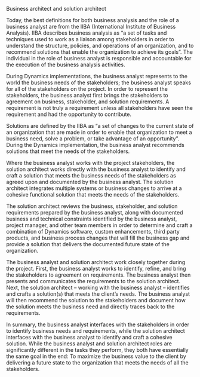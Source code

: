 Business architect and solution architect

Today, the best definitions for both business analysis and the role of a business analyst are from the IIBA (International Institute of Business Analysis).  IIBA describes business analysis as “a set of tasks and techniques used to work as a liaison among stakeholders in order to understand the structure, policies, and operations of an organization, and to recommend solutions that enable the organization to achieve its goals”.  The individual in the role of business analyst is responsible and accountable for the execution of the business analysis activities.

During Dynamics implementations, the business analyst represents to the world the business needs of the stakeholders; the business analyst speaks for all of the stakeholders on the project.   In order to represent the stakeholders, the business analyst first brings the stakeholders to agreement on business, stakeholder, and solution requirements. A requirement is not truly a requirement unless all stakeholders have seen the requirement and had the opportunity to contribute.

Solutions are defined by the IIBA as “a set of changes to the current state of an organization that are made in order to enable that organization to meet a business need, solve a problem, or take advantage of an opportunity”. During the Dynamics implementation, the business analyst recommends solutions that meet the needs of the stakeholders.

Where the business analyst works with the project stakeholders, the solution architect works directly with the business analyst to identify and craft a solution that meets the business needs of the stakeholders as agreed upon and documented by the business analyst. The solution architect integrates multiple systems or business changes to arrive at a cohesive functional solution that meets the needs of the stakeholders.

The solution architect reviews the business, stakeholder, and solution requirements prepared by the business analyst, along with documented business and technical constraints identified by the business analyst, project manager, and other team members in order to determine and craft a combination of Dynamics software, custom enhancements, third party products, and business process changes that will fill the business gap and provide a solution that delivers the documented future state of the organization.

The business analyst and solution architect work closely together during the project.  First, the business analyst works to identify, refine, and bring the stakeholders to agreement on requirements.  The business analyst then presents and communicates the requirements to the solution architect. Next, the solution architect – working with the business analyst – identifies and crafts a solution(s) that meets the client’s needs. The business analyst will then recommend the solution to the stakeholders and document how the solution meets the business need and directly traces back to the requirements.

In summary, the business analyst interfaces with the stakeholders in order to identify business needs and requirements, while the solution architect interfaces with the business analyst to identify and craft a cohesive solution. While the business analyst and solution architect roles are significantly different in the tasks they perform, they both have essentially the same goal in the end: To maximize the business value to the client by delivering a future state to the organization that meets the needs of all the stakeholders.